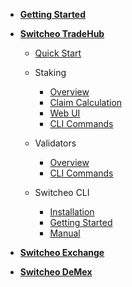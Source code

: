- [**Getting Started**](/getting-started/overview.md)

- [**Switcheo TradeHub**](/tradehub/overview.md)

  - [Quick Start](/tradehub/quick-start.md)

  - Staking

    - [Overview](/tradehub/staking/overview.md)
    - [Claim Calculation](/tradehub/staking/claim-calc.md)
    - [Web UI](/tradehub/staking/web.md)
    - [CLI Commands](/tradehub/staking/cli-commands.md)

  - Validators

    - [Overview](/tradehub/validators/overview.md)
    - [CLI Commands](/tradehub/validators/commands.md)

  - Switcheo CLI

    - [Installation](/tradehub/switcheo-cli/installation.md)
    - [Getting Started](/tradehub/switcheo-cli/getting-started.md)
    - [Manual](/tradehub/switcheo-cli/manpage.md)

- [**Switcheo Exchange**](/exchange/overview.md)

- [**Switcheo DeMex**](/demex/overview.md)
